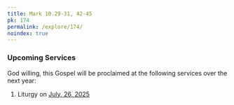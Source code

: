 ```yaml
---
title: Mark 10.29-31, 42-45
pk: 174
permalink: /explore/174/
noindex: true
---
```


### Upcoming Services

God willing, this Gospel will be proclaimed at the following services over the next year:


1. Liturgy on [July, 26, 2025](https://orthocal.info/readings/gregorian/2025/07/26/)
